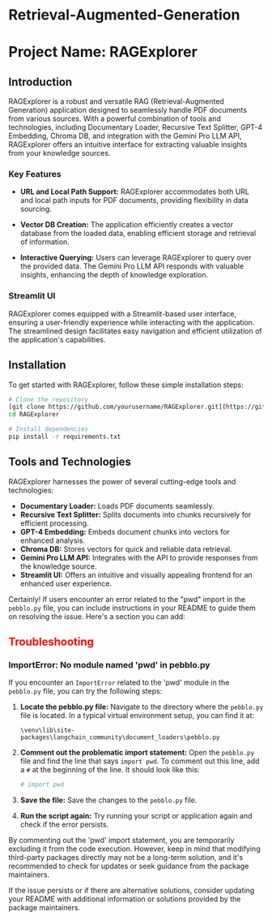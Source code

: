 # Retrieval-Augmented-Generation

# Project Name: RAGExplorer

## Introduction

RAGExplorer is a robust and versatile RAG (Retrieval-Augmented Generation) application designed to seamlessly handle PDF documents from various sources. With a powerful combination of tools and technologies, including Documentary Loader, Recursive Text Splitter, GPT-4 Embedding, Chroma DB, and integration with the Gemini Pro LLM API, RAGExplorer offers an intuitive interface for extracting valuable insights from your knowledge sources.

### Key Features

- **URL and Local Path Support:** RAGExplorer accommodates both URL and local path inputs for PDF documents, providing flexibility in data sourcing.
  
- **Vector DB Creation:** The application efficiently creates a vector database from the loaded data, enabling efficient storage and retrieval of information.

- **Interactive Querying:** Users can leverage RAGExplorer to query over the provided data. The Gemini Pro LLM API responds with valuable insights, enhancing the depth of knowledge exploration.

### Streamlit UI

RAGExplorer comes equipped with a Streamlit-based user interface, ensuring a user-friendly experience while interacting with the application. The streamlined design facilitates easy navigation and efficient utilization of the application's capabilities.

## Installation

To get started with RAGExplorer, follow these simple installation steps:

```bash
# Clone the repository
[git clone https://github.com/yourusername/RAGExplorer.git](https://github.com/Natarajan-33/Retrieval-Augmented-Generation.git)
cd RAGExplorer

# Install dependencies
pip install -r requirements.txt
```

## Tools and Technologies

RAGExplorer harnesses the power of several cutting-edge tools and technologies:

- **Documentary Loader:** Loads PDF documents seamlessly.
- **Recursive Text Splitter:** Splits documents into chunks recursively for efficient processing.
- **GPT-4 Embedding:** Embeds document chunks into vectors for enhanced analysis.
- **Chroma DB:** Stores vectors for quick and reliable data retrieval.
- **Gemini Pro LLM API:** Integrates with the API to provide responses from the knowledge source.
- **Streamlit UI:** Offers an intuitive and visually appealing frontend for an enhanced user experience.

Certainly! If users encounter an error related to the "pwd" import in the `pebblo.py` file, you can include instructions in your README to guide them on resolving the issue. Here's a section you can add:

<font color="red"><h2>Troubleshooting</h2></font>

### ImportError: No module named 'pwd' in pebblo.py

If you encounter an `ImportError` related to the 'pwd' module in the `pebblo.py` file, you can try the following steps:

1. **Locate the pebblo.py file:**
   Navigate to the directory where the `pebblo.py` file is located. In a typical virtual environment setup, you can find it at:
   ```
   \venv\lib\site-packages\langchain_community\document_loaders\pebblo.py
   ```

2. **Comment out the problematic import statement:**
   Open the `pebblo.py` file and find the line that says `import pwd`. To comment out this line, add a `#` at the beginning of the line. It should look like this:
   ```python
   # import pwd
   ```

3. **Save the file:**
   Save the changes to the `pebblo.py` file.

4. **Run the script again:**
   Try running your script or application again and check if the error persists.

By commenting out the 'pwd' import statement, you are temporarily excluding it from the code execution. However, keep in mind that modifying third-party packages directly may not be a long-term solution, and it's recommended to check for updates or seek guidance from the package maintainers.

If the issue persists or if there are alternative solutions, consider updating your README with additional information or solutions provided by the package maintainers.
